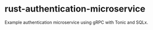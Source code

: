 # rust-authentication-microservice
Example authentication microservice using gRPC with Tonic and SQLx.
